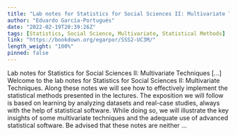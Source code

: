 ```yaml
---
title: "Lab notes for Statistics for Social Sciences II: Multivariate Techniques"
author: "Eduardo García-Portugués"
date: "2022-02-19T20:39:26Z"
tags: [Statistics, Social Science, Multivariate, Statistical Methods]
link: "https://bookdown.org/egarpor/SSS2-UC3M/"
length_weight: "100%"
pinned: false
---
```


Lab notes for Statistics for Social Sciences II: Multivariate Techniques [...] Welcome to the lab notes for Statistics for Social Sciences II: Multivariate Techniques. Along these notes we will see how to effectively implement the statistical methods presented in the lectures. The exposition we will follow is based on learning by analyzing datasets and real-case studies, always with the help of statistical software. While doing so, we will illustrate the key insights of some multivariate techniques and the adequate use of advanced statistical software. Be advised that these notes are neither ...
